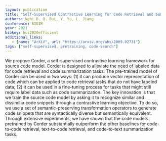 ```yaml
---
layout: publication
title: "Self-Supervised Contrastive Learning for Code Retrieval and Summarization via Semantic-Preserving Transformations"
authors: Nghi D. Q. Bui, Y. Yu, L. Jiang
conference: SIGIR
year: 2021
bibkey: bui2020efficient
additional_links:
   - {name: "ArXiV", url: "https://arxiv.org/abs/2009.02731"}
tags: ["self-supervised, pretraining, code-search"]
---
```

We propose Corder, a self-supervised contrastive learning framework for source code model. Corder is designed to alleviate the need of labeled data for code retrieval and code summarization tasks. The pre-trained model of Corder can be used in two ways: (1) it can produce vector representation of code which can be applied to code retrieval tasks that do not have labeled data; (2) it can be used in a fine-tuning process for tasks that might still require label data such as code summarization. The key innovation is that we train the source code model by asking it to recognize similar and dissimilar code snippets through a contrastive learning objective. To do so, we use a set of semantic-preserving transformation operators to generate code snippets that are syntactically diverse but semantically equivalent. Through extensive experiments, we have shown that the code models pretrained by Corder substantially outperform the other baselines for code-to-code retrieval, text-to-code retrieval, and code-to-text summarization tasks.
